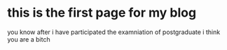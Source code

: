 # this is the first page for my blog

you know after i have participated the examniation of postgraduate i think you are a bitch

